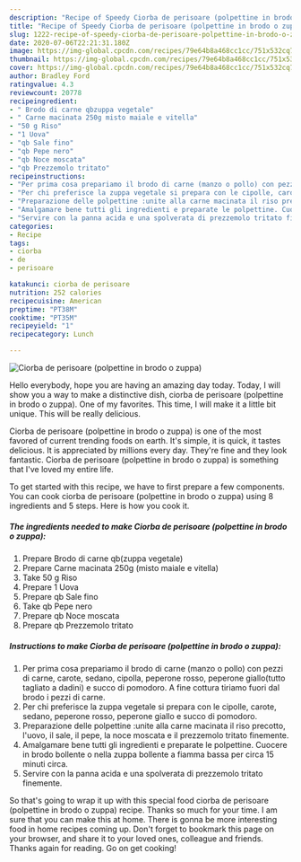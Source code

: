```yaml
---
description: "Recipe of Speedy Ciorba de perisoare (polpettine in brodo o zuppa)"
title: "Recipe of Speedy Ciorba de perisoare (polpettine in brodo o zuppa)"
slug: 1222-recipe-of-speedy-ciorba-de-perisoare-polpettine-in-brodo-o-zuppa
date: 2020-07-06T22:21:31.180Z
image: https://img-global.cpcdn.com/recipes/79e64b8a468cc1cc/751x532cq70/ciorba-de-perisoare-polpettine-in-brodo-o-zuppa-recipe-main-photo.jpg
thumbnail: https://img-global.cpcdn.com/recipes/79e64b8a468cc1cc/751x532cq70/ciorba-de-perisoare-polpettine-in-brodo-o-zuppa-recipe-main-photo.jpg
cover: https://img-global.cpcdn.com/recipes/79e64b8a468cc1cc/751x532cq70/ciorba-de-perisoare-polpettine-in-brodo-o-zuppa-recipe-main-photo.jpg
author: Bradley Ford
ratingvalue: 4.3
reviewcount: 20778
recipeingredient:
- " Brodo di carne qbzuppa vegetale"
- " Carne macinata 250g misto maiale e vitella"
- "50 g Riso"
- "1 Uova"
- "qb Sale fino"
- "qb Pepe nero"
- "qb Noce moscata"
- "qb Prezzemolo tritato"
recipeinstructions:
- "Per prima cosa prepariamo il brodo di carne (manzo o pollo) con pezzi di carne, carote, sedano, cipolla, peperone rosso, peperone giallo(tutto tagliato a dadini) e succo di pomodoro. A fine cottura tiriamo fuori dal brodo i pezzi di carne."
- "Per chi preferisce la zuppa vegetale si prepara con le cipolle, carote, sedano, peperone rosso, peperone giallo e succo di pomodoro."
- "Preparazione delle polpettine :unite alla carne macinata il riso precotto, l&#39;uovo, il sale, il pepe, la noce moscata e il prezzemolo tritato finemente."
- "Amalgamare bene tutti gli ingredienti e preparate le polpettine. Cuocere in brodo bollente o nella zuppa bollente a fiamma bassa per circa 15 minuti circa."
- "Servire con la panna acida e una spolverata di prezzemolo tritato finemente."
categories:
- Recipe
tags:
- ciorba
- de
- perisoare

katakunci: ciorba de perisoare 
nutrition: 252 calories
recipecuisine: American
preptime: "PT38M"
cooktime: "PT35M"
recipeyield: "1"
recipecategory: Lunch

---
```



![Ciorba de perisoare (polpettine in brodo o zuppa)](https://img-global.cpcdn.com/recipes/79e64b8a468cc1cc/751x532cq70/ciorba-de-perisoare-polpettine-in-brodo-o-zuppa-recipe-main-photo.jpg)

Hello everybody, hope you are having an amazing day today. Today, I will show you a way to make a distinctive dish, ciorba de perisoare (polpettine in brodo o zuppa). One of my favorites. This time, I will make it a little bit unique. This will be really delicious.



Ciorba de perisoare (polpettine in brodo o zuppa) is one of the most favored of current trending foods on earth. It's simple, it is quick, it tastes delicious. It is appreciated by millions every day. They're fine and they look fantastic. Ciorba de perisoare (polpettine in brodo o zuppa) is something that I've loved my entire life.


To get started with this recipe, we have to first prepare a few components. You can cook ciorba de perisoare (polpettine in brodo o zuppa) using 8 ingredients and 5 steps. Here is how you cook it.

<!--inarticleads1-->

##### The ingredients needed to make Ciorba de perisoare (polpettine in brodo o zuppa):

1. Prepare  Brodo di carne qb(zuppa vegetale)
1. Prepare  Carne macinata 250g (misto maiale e vitella)
1. Take 50 g Riso
1. Prepare 1 Uova
1. Prepare qb Sale fino
1. Take qb Pepe nero
1. Prepare qb Noce moscata
1. Prepare qb Prezzemolo tritato




<!--inarticleads2-->

##### Instructions to make Ciorba de perisoare (polpettine in brodo o zuppa):

1. Per prima cosa prepariamo il brodo di carne (manzo o pollo) con pezzi di carne, carote, sedano, cipolla, peperone rosso, peperone giallo(tutto tagliato a dadini) e succo di pomodoro. A fine cottura tiriamo fuori dal brodo i pezzi di carne.
1. Per chi preferisce la zuppa vegetale si prepara con le cipolle, carote, sedano, peperone rosso, peperone giallo e succo di pomodoro.
1. Preparazione delle polpettine :unite alla carne macinata il riso precotto, l&#39;uovo, il sale, il pepe, la noce moscata e il prezzemolo tritato finemente.
1. Amalgamare bene tutti gli ingredienti e preparate le polpettine. Cuocere in brodo bollente o nella zuppa bollente a fiamma bassa per circa 15 minuti circa.
1. Servire con la panna acida e una spolverata di prezzemolo tritato finemente.




So that's going to wrap it up with this special food ciorba de perisoare (polpettine in brodo o zuppa) recipe. Thanks so much for your time. I am sure that you can make this at home. There is gonna be more interesting food in home recipes coming up. Don't forget to bookmark this page on your browser, and share it to your loved ones, colleague and friends. Thanks again for reading. Go on get cooking!

